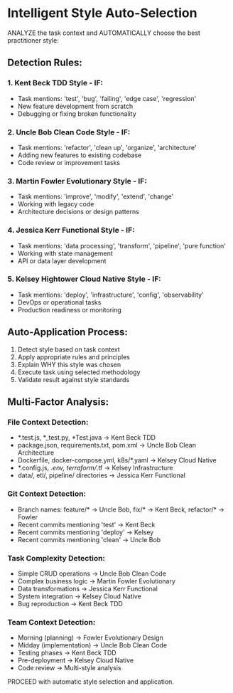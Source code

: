 # Intelligent Style Auto-Selection

ANALYZE the task context and AUTOMATICALLY choose the best practitioner style:

## Detection Rules:

### 1. **Kent Beck TDD Style** - IF:
- Task mentions: 'test', 'bug', 'failing', 'edge case', 'regression'
- New feature development from scratch
- Debugging or fixing broken functionality

### 2. **Uncle Bob Clean Code Style** - IF:
- Task mentions: 'refactor', 'clean up', 'organize', 'architecture'
- Adding new features to existing codebase
- Code review or improvement tasks

### 3. **Martin Fowler Evolutionary Style** - IF:
- Task mentions: 'improve', 'modify', 'extend', 'change'
- Working with legacy code
- Architecture decisions or design patterns

### 4. **Jessica Kerr Functional Style** - IF:
- Task mentions: 'data processing', 'transform', 'pipeline', 'pure function'
- Working with state management
- API or data layer development

### 5. **Kelsey Hightower Cloud Native Style** - IF:
- Task mentions: 'deploy', 'infrastructure', 'config', 'observability'
- DevOps or operational tasks
- Production readiness or monitoring

## Auto-Application Process:
1. Detect style based on task context
2. Apply appropriate rules and principles
3. Explain WHY this style was chosen
4. Execute task using selected methodology
5. Validate result against style standards

## Multi-Factor Analysis:

### File Context Detection:
- *.test.js, *_test.py, *Test.java → Kent Beck TDD
- package.json, requirements.txt, pom.xml → Uncle Bob Clean Architecture  
- Dockerfile, docker-compose.yml, k8s/*.yaml → Kelsey Cloud Native
- *.config.js, *.env, terraform/*.tf → Kelsey Infrastructure
- data/, etl/, pipeline/ directories → Jessica Kerr Functional

### Git Context Detection:
- Branch names: feature/* → Uncle Bob, fix/* → Kent Beck, refactor/* → Fowler
- Recent commits mentioning 'test' → Kent Beck
- Recent commits mentioning 'deploy' → Kelsey
- Recent commits mentioning 'clean' → Uncle Bob

### Task Complexity Detection:
- Simple CRUD operations → Uncle Bob Clean Code
- Complex business logic → Martin Fowler Evolutionary
- Data transformations → Jessica Kerr Functional  
- System integration → Kelsey Cloud Native
- Bug reproduction → Kent Beck TDD

### Team Context Detection:
- Morning (planning) → Fowler Evolutionary Design
- Midday (implementation) → Uncle Bob Clean Code
- Testing phases → Kent Beck TDD
- Pre-deployment → Kelsey Cloud Native
- Code review → Multi-style analysis

PROCEED with automatic style selection and application.
